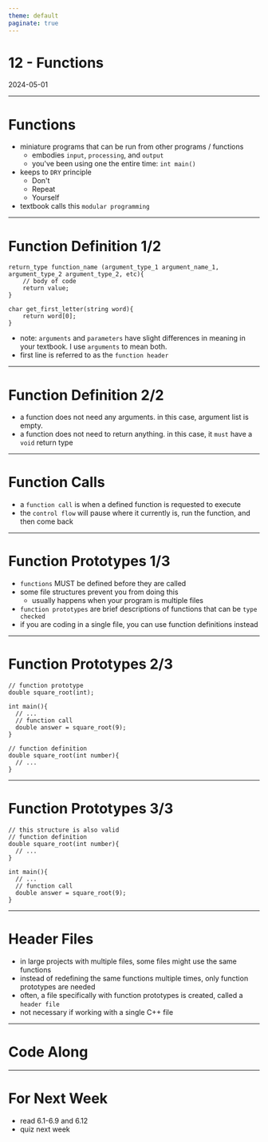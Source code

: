 ```yaml
---
theme: default
paginate: true
---
```


# 12 - Functions
2024-05-01

---

# Functions

- miniature programs that can be run from other programs / functions
  - embodies `input`, `processing`, and `output`
  - you've been using one the entire time: `int main()`
- keeps to `DRY` principle
  - Don't
  - Repeat
  - Yourself
- textbook calls this `modular programming`

---

# Function Definition 1/2

```
return_type function_name (argument_type_1 argument_name_1, argument_type_2 argument_type_2, etc){
	// body of code
	return value;
}

char get_first_letter(string word){
	return word[0];
}
```

- note: `arguments` and `parameters` have slight differences in meaning in your textbook. I use `arguments` to mean both.
- first line is referred to as the `function header`

---

# Function Definition 2/2

- a function does not need any arguments. in this case, argument list is empty.
- a function does not need to return anything. in this case, it `must` have a `void` return type

---

# Function Calls

- a `function call` is when a defined function is requested to execute
- the `control flow` will pause where it currently is, run the function, and then come back

---

# Function Prototypes 1/3

- `functions` MUST be defined before they are called
- some file structures prevent you from doing this
  - usually happens when your program is multiple files
- `function prototypes` are brief descriptions of functions that can be `type checked`
- if you are coding in a single file, you can use function definitions instead

---

# Function Prototypes 2/3

```
// function prototype
double square_root(int);

int main(){
  // ...
  // function call
  double answer = square_root(9);
}

// function definition
double square_root(int number){
  // ...
}
```

---

# Function Prototypes 3/3
```
// this structure is also valid
// function definition
double square_root(int number){
  // ...
}

int main(){
  // ...
  // function call
  double answer = square_root(9);
}
```

---

# Header Files

- in large projects with multiple files, some files might use the same functions
- instead of redefining the same functions multiple times, only function prototypes are needed
- often, a file specifically with function prototypes is created, called a `header file`
- not necessary if working with a single C++ file

---

# Code Along

---

# For Next Week

- read 6.1-6.9 and 6.12
- quiz next week

